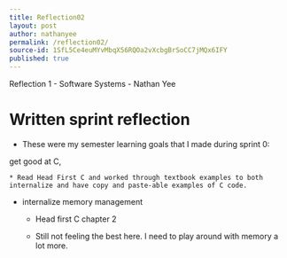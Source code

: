 ```yaml
---
title: Reflection02
layout: post
author: nathanyee
permalink: /reflection02/
source-id: 1SfL5Ce4euMYvMbqX56RQOa2vXcbgBrSoCC7jMQx6IFY
published: true
---
```

Reflection 1 - Software Systems - Nathan Yee

# Written sprint reflection

* These were my semester learning goals that I made during sprint 0:

get good at C,

    * Read Head First C and worked through textbook examples to both internalize and have copy and paste-able examples of C code.

* internalize memory management

    * Head first C chapter 2

    * Still not feeling the best here. I need to play around with memory a lot more.

